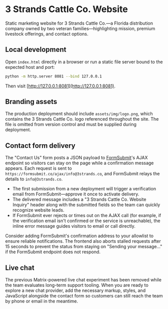 # 3 Strands Cattle Co. Website

Static marketing website for 3 Strands Cattle Co.—a Florida distribution company owned by two veteran families—highlighting mission, premium livestock offerings, and contact options.

## Local development

Open `index.html` directly in a browser or run a static file server bound to the expected host and port:

```bash
python -m http.server 8081 --bind 127.0.0.1
```

Then visit [http://127.0.0.1:8081](http://127.0.0.1:8081).

## Branding assets

The production deployment should include `assets/img/logo.png`, which contains the 3 Strands Cattle Co. logo referenced throughout the site. The file is omitted from version control and must be supplied during deployment.

## Contact form delivery

The "Contact Us" form posts a JSON payload to [FormSubmit](https://formsubmit.co)'s AJAX endpoint so visitors can stay on the page while a confirmation message appears. Each request is sent to `https://formsubmit.co/ajax/info@3strands.co`, and FormSubmit relays the details to `info@3strands.co`.

- The first submission from a new deployment will trigger a verification email from FormSubmit—approve it once to activate delivery.
- The delivered message includes a "3 Strands Cattle Co. Website Inquiry" header along with the submitted fields so the team can quickly recognize website leads.
- If FormSubmit ever rejects or times out on the AJAX call (for example, if the verification email isn't confirmed or the service is unreachable), the inline error message guides visitors to email or call directly.

Consider adding FormSubmit's confirmation address to your allowlist to ensure reliable notifications. The frontend also aborts stalled requests after 15 seconds to prevent the status from staying on "Sending your message…" if the FormSubmit endpoint does not respond.

## Live chat

The previous Matrix-powered live chat experiment has been removed while the team evaluates long-term support tooling. When you are ready to explore a new chat provider, add the necessary markup, styles, and JavaScript alongside the contact form so customers can still reach the team by phone or email in the meantime.
